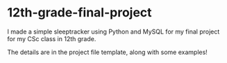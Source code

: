 # 12th-grade-final-project
I made a simple sleeptracker using Python and MySQL for my final project for my CSc class in 12th grade.

The details are in the project file template, along with some examples!
